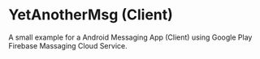 # YetAnotherMsg (Client)
A small example for a Android Messaging App (Client) using Google Play Firebase Massaging Cloud Service.
